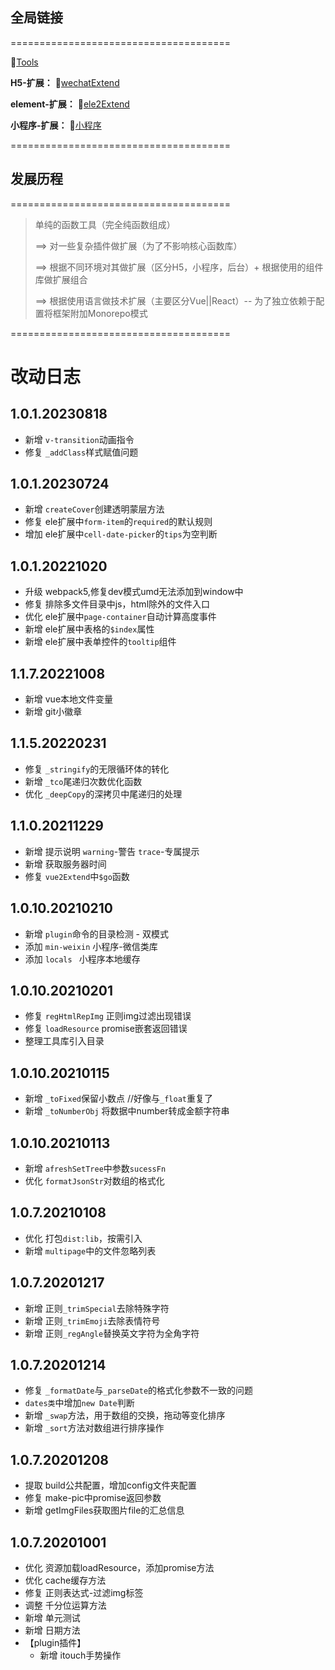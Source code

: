 ##  全局链接
======================================

📎[Tools](https://res.wyins.net/autoUpload/common/a03eebe9-666d-4f91-88cf-596549f31ef0.js)

**H5-扩展：**
📎[wechatExtend](https://res.wyins.net/autoUpload/common/c1e92b63-9db7-4d2a-ae00-76becf02e092.js)

**element-扩展：**
📎[ele2Extend](https://res.wyins.net/autoUpload/common/9c39917b-3417-4425-83e8-2368baaf81a7.js)

**小程序-扩展：**
📎[小程序](https://res.wyins.net/autoUpload/common/miniWeixin_5af8e269a54a111.js)

======================================

## 发展历程
======================================

> 单纯的函数工具（完全纯函数组成） 
>
> ==> 对一些复杂插件做扩展（为了不影响核心函数库） 
>
> ==> 根据不同环境对其做扩展（区分H5，小程序，后台）+ 根据使用的组件库做扩展组合 
>
> ==> 根据使用语言做技术扩展（主要区分Vue||React）-- 为了独立依赖于配置将框架附加Monorepo模式

======================================

# 改动日志

## 1.0.1.20230818

- 新增 `v-transition`动画指令
- 修复 `_addClass`样式赋值问题

## 1.0.1.20230724

- 新增 `createCover`创建透明蒙层方法
- 修复 ele扩展中`form-item`的`required`的默认规则
- 增加 ele扩展中`cell-date-picker`的`tips`为空判断

## 1.0.1.20221020

- 升级 webpack5,修复dev模式umd无法添加到window中
- 修复 排除多文件目录中js，html除外的文件入口
- 优化 ele扩展中`page-container`自动计算高度事件
- 新增 ele扩展中表格的`$index`属性
- 新增 ele扩展中表单控件的`tooltip`组件

## 1.1.7.20221008

- 新增 vue本地文件变量
- 新增 git小徽章

## 1.1.5.20220231

- 修复 `_stringify`的无限循环体的转化
- 新增 `_tco`尾递归次数优化函数
- 优化 `_deepCopy`的深拷贝中尾递归的处理

## 1.1.0.20211229

- 新增 提示说明 `warning`-警告 `trace`-专属提示
- 新增 获取服务器时间
- 修复 `vue2Extend`中`$go`函数

## 1.0.10.20210210

- 新增 `plugin`命令的目录检测 -  双模式
- 添加  `min-weixin` 小程序-微信类库
- 添加 `locals ` 小程序本地缓存

## 1.0.10.20210201

- 修复 `regHtmlRepImg` 正则img过滤出现错误
- 修复 `loadResource` promise嵌套返回错误
- 整理工具库引入目录

## 1.0.10.20210115

- 新增 `_toFixed`保留小数点 //好像与`_float`重复了
- 新增 `_toNumberObj` 将数据中number转成金额字符串

## 1.0.10.20210113

- 新增 `afreshSetTree`中参数`sucessFn`
- 优化 `formatJsonStr`对数组的格式化

## 1.0.7.20210108

- 优化 打包`dist:lib`，按需引入
- 新增 `multipage`中的文件忽略列表

## 1.0.7.20201217

- 新增 正则`_trimSpecial`去除特殊字符
- 新增 正则`_trimEmoji`去除表情符号
- 新增 正则`_regAngle`替换英文字符为全角字符

## 1.0.7.20201214

- 修复 `_formatDate`与`_parseDate`的格式化参数不一致的问题
- `dates类`中增加`new Date`判断
- 新增 `_swap`方法，用于数组的交换，拖动等变化排序
- 新增 `_sort`方法对数组进行排序操作

## 1.0.7.20201208

- 提取 build公共配置，增加config文件夹配置
- 修复 make-pic中promise返回参数
- 新增 getImgFiles获取图片file的汇总信息

## 1.0.7.20201001

* 优化 资源加载loadResource，添加promise方法
* 优化 cache缓存方法
* 修复 正则表达式-过滤img标签
* 调整 千分位运算方法
* 新增 单元测试
* 新增 日期方法
* 【plugin插件】
  + 新增 itouch手势操作
